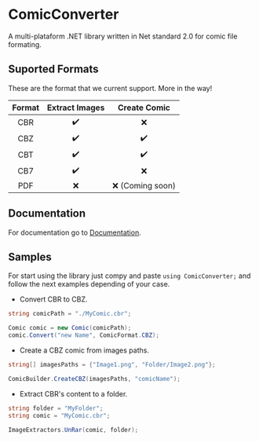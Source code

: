 # ComicConverter

A multi-plataform .NET library written in Net standard 2.0 for comic file formating.

## Suported Formats

These are the format that we current support. More in the way!

| Format | Extract Images |   Create Comic   |
| :----: | :------------: | :--------------: |
|  CBR  |      ✔️      |        ❌        |
|  CBZ  |      ✔️      |       ✔️       |
|  CBT  |      ✔️      |       ✔️       |
|  CB7  |      ✔️      |        ❌        |
|  PDF  |       ❌       | ❌ (Coming soon) |

## Documentation

For documentation go to [Documentation](Docs/Usage.md).

## Samples

For start using the library just compy and paste `using ComicConverter;` and follow the next examples depending of your case.

- Convert CBR to CBZ.

```C#
string comicPath = "./MyComic.cbr";

Comic comic = new Comic(comicPath);
comic.Convert("new Name", ComicFormat.CBZ);
```

- Create a CBZ comic from images paths.

```C#
string[] imagesPaths = {"Image1.png", "Folder/Image2.png"};

ComicBuilder.CreateCBZ(imagesPaths, "comicName");
```

- Extract CBR's content to a folder.

```C#
string folder = "MyFolder";
string comic = "MyComic.cbr";

ImageExtractors.UnRar(comic, folder);
```
